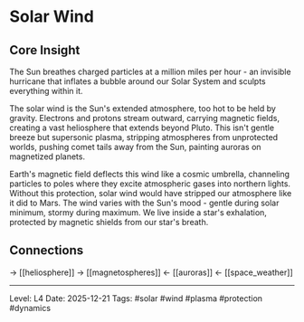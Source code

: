 # Solar Wind

## Core Insight
The Sun breathes charged particles at a million miles per hour - an invisible hurricane that inflates a bubble around our Solar System and sculpts everything within it.

The solar wind is the Sun's extended atmosphere, too hot to be held by gravity. Electrons and protons stream outward, carrying magnetic fields, creating a vast heliosphere that extends beyond Pluto. This isn't gentle breeze but supersonic plasma, stripping atmospheres from unprotected worlds, pushing comet tails away from the Sun, painting auroras on magnetized planets.

Earth's magnetic field deflects this wind like a cosmic umbrella, channeling particles to poles where they excite atmospheric gases into northern lights. Without this protection, solar wind would have stripped our atmosphere like it did to Mars. The wind varies with the Sun's mood - gentle during solar minimum, stormy during maximum. We live inside a star's exhalation, protected by magnetic shields from our star's breath.

## Connections
→ [[heliosphere]]
→ [[magnetospheres]]
← [[auroras]]
← [[space_weather]]

---
Level: L4
Date: 2025-12-21
Tags: #solar #wind #plasma #protection #dynamics